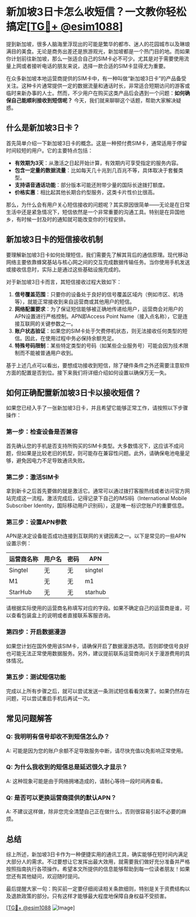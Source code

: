 # 新加坡3日卡怎么收短信？一文教你轻松搞定[[TG💪+ @esim1088](https://t.me/s/esim1088)]

提到新加坡，很多人脑海里浮现出的可能是繁华的都市、迷人的花园城市以及琳琅满目的美食。无论是商务出差还是旅游观光，新加坡都是一个热门目的地。而如果你计划前往新加坡，那么一张适合自己的SIM卡必不可少。尤其是对于需要使用流量上网或者接听电话的朋友来说，选择一款合适的SIM卡显得尤为重要。

在众多新加坡本地运营商提供的SIM卡中，有一种叫做“新加坡3日卡”的产品备受关注。这种卡片通常提供一定的数据流量和通话时长，非常适合短期访问的游客或临时来新办事的人士。然而，不少用户在购买这类产品后会遇到一个问题：**如何确保自己能顺利接收到短信呢？** 今天，我们就来聊聊这个话题，帮助大家解决疑惑。

## 什么是新加坡3日卡？

首先简单介绍一下新加坡3日卡的概念。这是一种预付费SIM卡，通常适用于停留时间较短的用户。它的主要特点包括：

- **有效期为3天**：从激活之日起开始计算，有效期内可享受指定的服务内容。
- **包含一定量的数据流量**：比如每天几十兆到几百兆不等，具体取决于套餐类型。
- **支持语音通话功能**：部分版本可能还附带少量的国际长途拨打额度。
- **价格实惠**：相比起其他长期合约型服务，这类卡片性价比很高。

那么，为什么会有用户关心短信接收的问题呢？其实原因很简单——无论是在日常生活中还是紧急情况下，短信依然是一个非常重要的沟通工具。特别是在异国他乡，有时候一封及时的通知就可能改变你的行程安排。

## 新加坡3日卡的短信接收机制

要理解新加坡3日卡如何处理短信，我们需要先了解其背后的通信原理。现代移动网络主要依靠蜂窝基站与核心网之间的交互完成数据传输任务。当你使用手机发送或接收信息时，实际上是通过这些基础设施完成的。

对于新加坡3日卡而言，其短信接收过程大致如下：

1. **信号覆盖范围**：只要你的设备处于良好的信号覆盖区域内（例如市区、机场等），就能正常接收到来自运营商或其他用户的短信。
2. **网络配置要求**：为了保证短信能够被正确地传递给用户，运营商会对用户的APN设置进行严格控制。APN即Access Point Name（接入点名称），它是连接互联网的关键参数之一。
3. **账户状态验证**：如果您的SIM卡处于欠费停机状态，则无法接收任何类型的短信。因此，在使用过程中务必保持余额充足。
4. **特殊号码限制**：某些特定类型的号码（如某些企业服务号）可能会因为技术限制而不能被普通用户收到。

基于上述几点可以看出，要想成功接收到短信，除了硬件条件之外还需要注意软件方面的配置是否到位。接下来我们将详细介绍如何设置以确保万无一失。

## 如何正确配置新加坡3日卡以接收短信？

如果您已经入手了一张新加坡3日卡，并且希望它能够正常工作，请按照以下步骤操作：

### 第一步：检查设备是否兼容
首先确认您的手机是否支持所购买的SIM卡类型。大多数情况下，这应该不成问题，但如果是比较老旧的机型，则可能存在兼容性问题。此外，请确保电池电量足够，避免因电力不足导致通讯失败。

### 第二步：激活SIM卡
拿到新卡之后首先要做的就是激活它。通常可以通过拨打客服热线或者访问官方网站完成这一流程。激活完成后，记得记录下自己的IMSI码（International Mobile Subscriber Identity，国际移动用户识别码），这是唯一标识您账户的重要信息。

### 第三步：设置APN参数
APN是决定设备能否成功连接到互联网的关键因素之一。以下是常见的一些APN设置示例：

|运营商名称|用户名|密码|APN|
|---|---|---|---|
|Singtel|无|无|singtel|
|M1|无|无|m1|
|StarHub|无|无|starhub|

请根据实际使用的运营商名称填写对应的字段。如果不确定自己的运营商是谁，可以查看包装盒上的说明或者直接联系客服咨询。

### 第四步：开启数据漫游
如果您计划在国外使用该SIM卡，请确保开启了数据漫游选项。否则即使信号良好也可能无法正常使用数据服务。另外，建议提前联系运营商询问关于漫游费用的具体情况。

### 第五步：测试短信功能
完成以上所有步骤之后，就可以尝试发送一条测试短信看看效果了。如果仍然存在问题，可以尝试重启手机后再试一次。

## 常见问题解答

### Q: 我明明有信号却收不到短信怎么办？
A: 可能是因为您的账户余额不足导致服务中断，请尽快充值以免影响正常使用。

### Q: 为什么我收到的短信总是延迟很久才显示？
A: 这种现象可能是由于网络拥堵造成的，请耐心等待一段时间再查看。

### Q: 是否可以更换运营商提供的默认APN？
A: 不建议这样做，除非您完全清楚自己正在做什么，否则很容易引起不必要的麻烦。

## 总结

综上所述，新加坡3日卡作为一种便捷实用的通讯工具，确实能够在短时间内满足大部分人的需求。不过要想让它发挥出最大效用，就需要我们做好充分准备并严格按照指南执行各项操作。希望本文所提供的信息能够帮助到每一位读者朋友！如果您还有其他疑问，欢迎随时提问。

最后提醒大家一句：购买前一定要仔细阅读相关条款细则，特别是关于资费结构以及退款政策的部分。只有这样才能够最大程度地保障自身权益不受损害。

[[TG💪+ @esim1088](https://t.me/s/esim1088) ![Image](https://i.postimg.cc/4NQfJmqS/Snipaste-2025-05-13-00-14-12.png)]